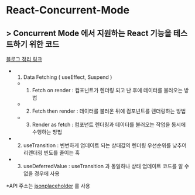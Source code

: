 # React-Concurrent-Mode

## > Concurrent Mode 에서 지원하는 React 기능을 테스트하기 위한 코드

[블로그 정리 링크](https://iyu88.github.io/react/2022/11/01/react-concurrent-mode.html)

- 1. Data Fetching ( useEffect, Suspend )
  - 1. Fetch on render : 컴포넌트가 렌더링 되고 난 후에 데이터를 불러오는 방법
  - 2. Fetch then render : 데이터를 불러온 뒤에 컴포넌트를 렌더링하는 방법
  - 3. Render as fetch : 컴포넌트 렌더링과 데이터를 불러오는 작업을 동시에 수행하는 방법
- 2. useTransition : 빈번하게 업데이트 되는 상태값의 렌더링 우선순위를 낮추어 리렌더링 빈도를 줄이는 훅
- 3. useDeferredValue : useTransition 과 동일하나 상태 업데이트 코드를 알 수 없을 경우에 사용

\*API 주소는 [jsonplaceholder](https://jsonplaceholder.typicode.com/) 를 사용

